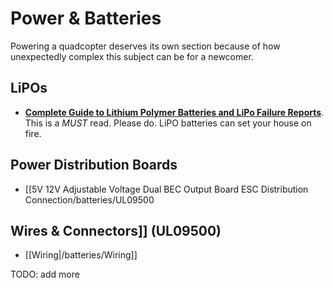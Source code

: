 # Power & Batteries

Powering a quadcopter deserves its own section because of how unexpectedly complex this subject can be for a newcomer.

## LiPOs

* **[Complete Guide to Lithium Polymer Batteries and LiPo Failure Reports](http://www.rcgroups.com/forums/showthread.php?t=209187)**. This is a *MUST* read. Please do. LiPO batteries can set your house on fire.

## Power Distribution Boards

* [[5V 12V Adjustable Voltage Dual BEC Output Board ESC Distribution Connection/batteries/UL09500
## Wires & Connectors]] (UL09500)

* [[Wiring|/batteries/Wiring]]

TODO: add more